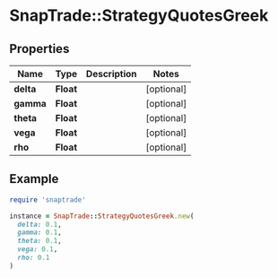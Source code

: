 # SnapTrade::StrategyQuotesGreek

## Properties

| Name | Type | Description | Notes |
| ---- | ---- | ----------- | ----- |
| **delta** | **Float** |  | [optional] |
| **gamma** | **Float** |  | [optional] |
| **theta** | **Float** |  | [optional] |
| **vega** | **Float** |  | [optional] |
| **rho** | **Float** |  | [optional] |

## Example

```ruby
require 'snaptrade'

instance = SnapTrade::StrategyQuotesGreek.new(
  delta: 0.1,
  gamma: 0.1,
  theta: 0.1,
  vega: 0.1,
  rho: 0.1
)
```

